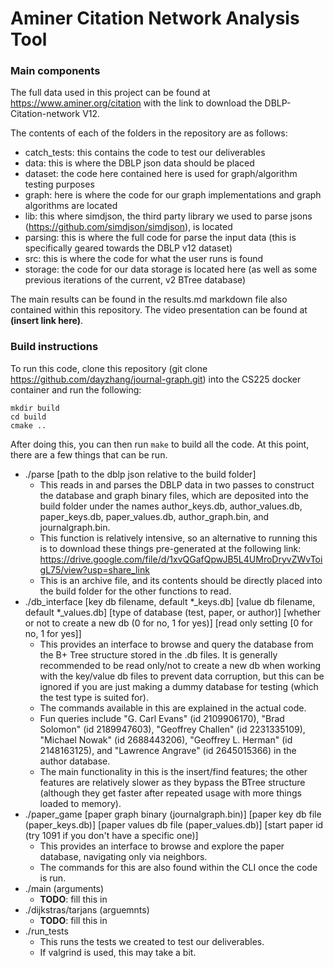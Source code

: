 # Aminer Citation Network Analysis Tool

### Main components

The full data used in this project can be found at https://www.aminer.org/citation with the link to download the DBLP-Citation-network V12. 

The contents of each of the folders in the repository are as follows:

- catch_tests: this contains the code to test our deliverables
- data: this is where the DBLP json data should be placed
- dataset: the code here contained here is used for graph/algorithm testing purposes
- graph: here is where the code for our graph implementations and graph algorithms are located
- lib: this where simdjson, the third party library we used to parse jsons (https://github.com/simdjson/simdjson), is located
- parsing: this is where the full code for parse the input data (this is specifically geared towards the DBLP v12 dataset)
- src: this is where the code for what the user runs is found
- storage: the code for our data storage is located here (as well as some previous iterations of the current, v2 BTree database)

The main results can be found in the results.md markdown file also contained within this repository. The video presentation can be found at **(insert link here)**. 

### Build instructions

To run this code, clone this repository (git clone https://github.com/dayzhang/journal-graph.git) into the CS225 docker container and run the following:

```
mkdir build
cd build
cmake ..
```

After doing this, you can then run ```make``` to build all the code. At this point, there are a few things that can be run.

- ./parse [path to the dblp json relative to the build folder]
    - This reads in and parses the DBLP data in two passes to construct the database and graph binary files, which are deposited into the build folder under the names author_keys.db, author_values.db, paper_keys.db, paper_values.db, author_graph.bin, and journalgraph.bin. 
    - This function is relatively intensive, so an alternative to running this is to download these things pre-generated at the following link: https://drive.google.com/file/d/1xvQGafQpwJB5L4UMroDryvZWvToigL75/view?usp=share_link
    - This is an archive file, and its contents should be directly placed into the build folder for the other functions to read.
- ./db_interface [key db filename, default *_keys.db] [value db filename, default *_values.db] [type of database (test, paper, or author)] [whether or not to create a new db (0 for no, 1 for yes)] [read only setting [0 for no, 1 for yes]]
    - This provides an interface to browse and query the database from the B+ Tree structure stored in the .db files. It is generally recommended to be read only/not to create a new db when working with the key/value db files to prevent data corruption, but this can be ignored if you are just making a dummy database for testing (which the test type is suited for). 
    - The commands available in this are explained in the actual code.
    - Fun queries include "G. Carl Evans" (id 2109906170), "Brad Solomon" (id 2189947603), "Geoffrey Challen" (id 2231335109), "Michael Nowak" (id 2688443206), "Geoffrey L. Herman" (id 2148163125), and "Lawrence Angrave" (id 2645015366) in the author database. 
    - The main functionality in this is the insert/find features; the other features are relatively slower as they bypass the BTree structure (although they get faster after repeated usage with more things loaded to memory). 
- ./paper_game [paper graph binary (journalgraph.bin)] [paper key db file (paper_keys.db)] [paper values db file (paper_values.db)] [start paper id (try 1091 if you don't have a specific one)]
    - This provides an interface to browse and explore the paper database, navigating only via neighbors. 
    - The commands for this are also found within the CLI once the code is run.
- ./main (arguments)
    - **TODO**: fill this in
- ./dijkstras/tarjans (arguemnts)
    - **TODO**: fill this in
- ./run_tests
    - This runs the tests we created to test our deliverables.
    - If valgrind is used, this may take a bit. 